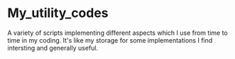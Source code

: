 # My_utility_codes
A variety of scripts implementing different aspects which I use from time to time in my coding. It's like my storage for some implementations I find intersting and generally useful.
